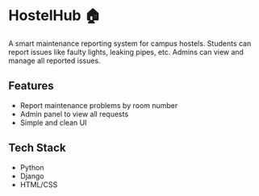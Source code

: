# HostelHub 🏠

A smart maintenance reporting system for campus hostels. Students can report issues like faulty lights, leaking pipes, etc. Admins can view and manage all reported issues.

## Features
- Report maintenance problems by room number
- Admin panel to view all requests
- Simple and clean UI

## Tech Stack
- Python
- Django
- HTML/CSS
